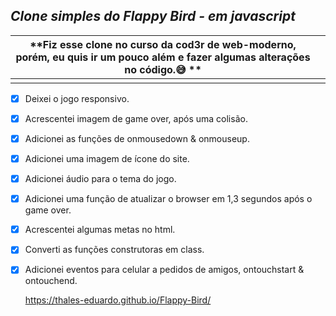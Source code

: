 ##  *Clone simples do Flappy Bird - em javascript*

 
 

|**Fiz esse clone no curso da cod3r de web-moderno, porém, eu quis ir um pouco além e fazer algumas alterações no código.😅 **|  |
|-----------------------------------------------------------------------------------------------------------------------------|--|
|                                                                                                                             |  |

 - [x] Deixei o jogo responsivo.
 - [x] Acrescentei imagem de game over, após uma colisão.
 - [x] Adicionei as funções de onmousedown & onmouseup.
 - [x] Adicionei uma imagem de ícone do site.
 - [x] Adicionei áudio para o tema do jogo.
 - [x] Adicionei uma função de atualizar o browser em 1,3 segundos após o game over.
 - [x] Acrescentei algumas metas no html.
 - [x] Converti as funções construtoras em class.
 - [x] Adicionei eventos para celular a pedidos de amigos, ontouchstart & ontouchend.

     https://thales-eduardo.github.io/Flappy-Bird/
